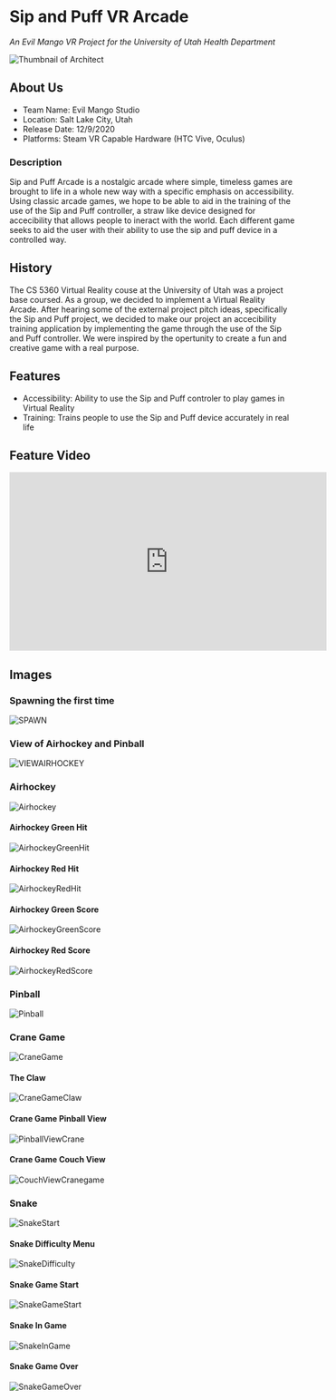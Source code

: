 # Sip and Puff VR Arcade

*An Evil Mango VR Project for the University of Utah Health Department*

![Thumbnail of Architect](thumbnail.png)

## About Us

- Team Name: Evil Mango Studio
- Location: Salt Lake City, Utah
- Release Date: 12/9/2020
- Platforms: Steam VR Capable Hardware (HTC Vive, Oculus)

### Description

Sip and Puff Arcade is a nostalgic arcade where simple, timeless games are brought to life in a whole new way with a specific emphasis on accessibility. Using classic arcade games, we hope to be able to aid in the training of the use of the Sip and Puff controller, a straw like device designed for accecibility that allows people to ineract with the world. Each different game seeks to aid the user with their ability to use the sip and puff device in a controlled way.

## History

The CS 5360 Virtual Reality couse at the University of Utah was a project base coursed. As a group, we decided to implement a Virtual Reality Arcade. After hearing some of the external project pitch ideas, specifically the Sip and Puff project, we decided to make our project an accecibility training application by implementing the game through the use of the Sip and Puff controller. We were inspired by the opertunity to create a fun and creative game with a real purpose.


## Features

- Accessibility: Ability to use the Sip and Puff controler to play games in Virtual Reality
- Training: Trains people to use the Sip and Puff device accurately in real life

## Feature Video

<iframe width="560" height="315" src="https://www.youtube.com/embed/CzvQxQYKO88" frameborder="0" allow="accelerometer; autoplay; clipboard-write; encrypted-media; gyroscope; picture-in-picture" allowfullscreen>
</iframe>

## Images

### Spawning the first time
![SPAWN](./SipAndPuffArcadeImages/MainArcadeSpawn.png)

### View of Airhockey and Pinball
![VIEWAIRHOCKEY](./SipAndPuffArcadeImages/AirhockeySpawnView.png)

### Airhockey 
<img src="./SipAndPuffArcadeImages/AirhockeySpawn.png" alt="Airhockey" class="inline">

#### Airhockey Green Hit
<img src="./SipAndPuffArcadeImages/AihockeyGreenPuck.png" alt="AirhockeyGreenHit">

#### Airhockey Red Hit
<img src="./SipAndPuffArcadeImages/AirhockeyRedpuck.png" alt="AirhockeyRedHit">

#### Airhockey Green Score
<img src="./SipAndPuffArcadeImages/AirhockeyGreenScore.png" alt="AirhockeyGreenScore">

#### Airhockey Red Score
<img src="./SipAndPuffArcadeImages/AirhockeyRedScore.png" alt="AirhockeyRedScore">

### Pinball
<img src="./SipAndPuffArcadeImages/PinballGame.png" alt="Pinball">

### Crane Game
<img src="./SipAndPuffArcadeImages/ClawBottom.png" alt="CraneGame">

#### The Claw
<img src="./SipAndPuffArcadeImages/ClawTop.png" alt="CraneGameClaw">

#### Crane Game Pinball View
<img src="./SipAndPuffArcadeImages/CraneToPinball.png" alt="PinballViewCrane">

#### Crane Game Couch View
<img src="./SipAndPuffArcadeImages/CraneBehindCouch.png" alt="CouchViewCranegame">

### Snake
<img src="./SipAndPuffArcadeImages/SnakeGame.png" alt="SnakeStart">

#### Snake Difficulty Menu
<img src="./SipAndPuffArcadeImages/SnakeDifficulty.png" alt="SnakeDifficulty">

#### Snake Game Start
<img src="./SipAndPuffArcadeImages/SnakeStart.png" alt="SnakeGameStart">

#### Snake In Game
<img src="./SipAndPuffArcadeImages/SnakeLength2.png" alt="SnakeInGame">

#### Snake Game Over
<img src="./SipAndPuffArcadeImages/SnakeGameOver.png" alt="SnakeGameOver">
